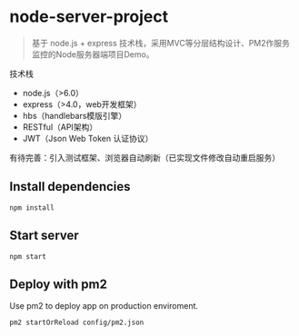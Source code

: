 # node-server-project
> 基于 node.js + express 技术栈，采用MVC等分层结构设计、PM2作服务监控的Node服务器端项目Demo。

技术栈

- node.js（>6.0）
- express（>4.0，web开发框架）
- hbs（handlebars模版引擎）
- RESTful（API架构）
- JWT（Json Web Token 认证协议）

有待完善：引入测试框架、浏览器自动刷新（已实现文件修改自动重启服务）


## Install dependencies

```
npm install
```

## Start server

```
npm start
```

## Deploy with pm2

Use pm2 to deploy app on production enviroment.

```
pm2 startOrReload config/pm2.json
```